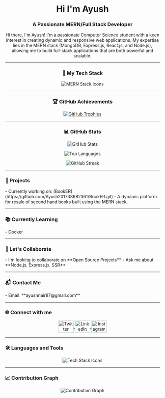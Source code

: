 <h1 align="center">Hi I'm Ayush</h1>
<h3 align="center">A Passionate MERN/Full Stack Developer</h3>

<p align="center">
Hi there, I'm Ayush! I'm a passionate Computer Science student with a keen interest in creating dynamic and responsive web applications. My expertise lies in the MERN stack (MongoDB, Express.js, React.js, and Node.js), allowing me to build full-stack applications that are both powerful and scalable.
</p>

---

<h3 align="center">🚀 My Tech Stack</h3>
<p align="center">
  <img src="https://skillicons.dev/icons?i=mongodb,express,react,nodejs" alt="MERN Stack Icons" />
</p>

---

<h3 align="center">🏆 GitHub Achievements</h3>
<p align="center"> 
  <a href="https://github.com/ryo-ma/github-profile-trophy">
    <img src="https://github-profile-trophy.vercel.app/?username=ayush201738982361&theme=algolia" alt="GitHub Trophies" />
  </a> 
</p>

---

<h3 align="center">📊 GitHub Stats</h3>
<p align="center">
  <img src="https://github-readme-stats.vercel.app/api?username=ayush201738982361&show_icons=true&theme=radical" alt="GitHub Stats" />
</p>

<p align="center">
  <img src="https://github-readme-stats.vercel.app/api/top-langs/?username=ayush201738982361&layout=compact&theme=radical" alt="Top Languages" />
</p>

<p align="center">
  <img src="https://github-readme-streak-stats.herokuapp.com/?user=ayush201738982361&theme=radical" alt="GitHub Streak" />
</p>

---

<h3 align="left">🔭 Projects</h3>
- Currently working on: [BookER](https://github.com/Ayush201738982361/BookER.git) - A dynamic platform for resale of second hand books built using the MERN stack.

---

<h3 align="left">📚 Currently Learning</h3>
- Docker

---

<h3 align="left">🤝 Let's Collaborate</h3>
- I'm looking to collaborate on **Open Source Projects**  
- Ask me about **Node.js, Express.js, SSR**

---

<h3 align="left">📬 Contact Me</h3>
- Email: **ayushnair87@gmail.com**  

---

<h3 align="left">🌐 Connect with me</h3>
<p align="center">
  <a href="https://twitter.com/ayushnair225933" target="blank">
    <img align="center" src="https://raw.githubusercontent.com/rahuldkjain/github-profile-readme-generator/master/src/images/icons/Social/twitter.svg" alt="Twitter" height="40" width="50" />
  </a>
  <a href="https://www.linkedin.com/public-profile/settings?trk=d_flagship3_profile_self_view_public_profile" target="blank">
    <img align="center" src="https://raw.githubusercontent.com/rahuldkjain/github-profile-readme-generator/master/src/images/icons/Social/linked-in-alt.svg" alt="LinkedIn" height="40" width="50" />
  </a>
  <a href="https://instagram.com/ayush_nair_360" target="blank">
    <img align="center" src="https://raw.githubusercontent.com/rahuldkjain/github-profile-readme-generator/master/src/images/icons/Social/instagram.svg" alt="Instagram" height="40" width="50" />
  </a>
</p>

---

<h3 align="left">🛠️ Languages and Tools</h3>
<p align="center">
  <img src="https://skillicons.dev/icons?i=html,css,js,react,nodejs,express,mongodb,python,flask,java,cpp,c,php,mysql,postman,kali,linux,git,figma" alt="Tech Stack Icons" />
</p>

---

<h3 align="left">📈 Contribution Graph</h3>
<p align="center">
  <img src="https://github-readme-activity-graph.vercel.app/graph?username=ayush201738982361&theme=react-dark" alt="Contribution Graph" />
</p>
